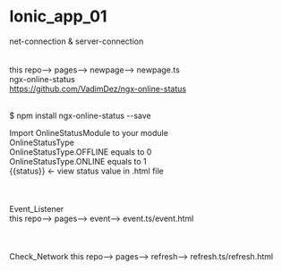 # Ionic_app_01<br>
net-connection &amp; server-connection<br><br><br>
this repo--> pages--> newpage--> newpage.ts<br>
ngx-online-status<br>
https://github.com/VadimDez/ngx-online-status<br><br>

$ npm install ngx-online-status --save<br>

Import OnlineStatusModule to your module<br>
OnlineStatusType<br>
OnlineStatusType.OFFLINE equals to 0<br>
OnlineStatusType.ONLINE equals to 1<br>
{{status}} ← view status value in .html file<br><br><br><br>
Event_Listener<br>
this repo--> pages--> event--> event.ts/event.html<br><br><br><br>
Check_Network
this repo--> pages--> refresh--> refresh.ts/refresh.html<br><br><br><br>
